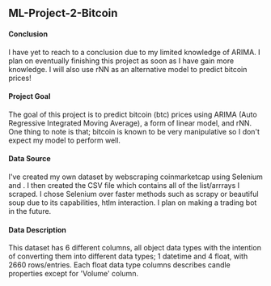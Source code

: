 ## ML-Project-2-Bitcoin

#### Conclusion

I have yet to reach to a conclusion due to my limited knowledge of ARIMA. I plan on eventually finishing this project as soon as I have gain more knowledge. I will also use rNN as an alternative model to predict bitcoin prices!

#### Project Goal

The goal of this project is to predict bitcoin (btc) prices using ARIMA (Auto Regressive Integrated Moving Average), a form of linear model, and rNN. 
One thing to note is that; bitcoin is known to be very manipulative so I don't expect my model to perform well. 

#### Data Source

I've created my own dataset by webscraping coinmarketcap using Selenium and <xpath>. I then created the CSV file which contains all of the list/arrrays I scraped. I chose Selenium over faster methods such as scrapy or beautiful soup due to its capabilities, htlm interaction. I plan on making a trading bot in the future. 
  
#### Data Description

This dataset has 6 different columns, all object data types with the intention of converting them into different data types; 1 datetime and 4 float, with 2660 rows/entries. Each float data type columns describes candle properties except for 'Volume' column. 



